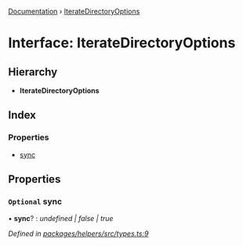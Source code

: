 [Documentation](../README.md) › [IterateDirectoryOptions](iteratedirectoryoptions.md)

# Interface: IterateDirectoryOptions

## Hierarchy

* **IterateDirectoryOptions**

## Index

### Properties

* [sync](iteratedirectoryoptions.md#optional-sync)

## Properties

### `Optional` sync

• **sync**? : *undefined | false | true*

*Defined in [packages/helpers/src/types.ts:9](https://github.com/dylanaubrey/repodog/blob/9e12887/packages/helpers/src/types.ts#L9)*
